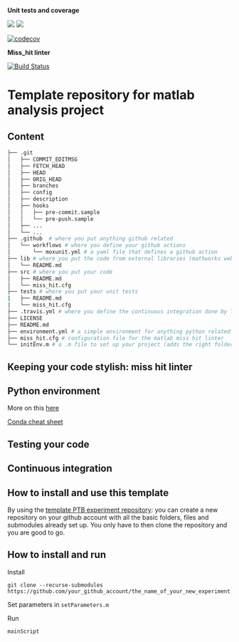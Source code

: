 **Unit tests and coverage**

[![](https://img.shields.io/badge/Octave-CI-blue?logo=Octave&logoColor=white)](https://github.com/cpp-lln-lab/template_PTB_experiment/actions)
![](https://github.com/Remi-gau/template_matlab_analysis/workflows/CI/badge.svg)

[![codecov](https://codecov.io/gh/Remi-gau/template_matlab_analysis/branch/master/graph/badge.svg)](https://codecov.io/gh/cpp-lln-lab/template_PTB_experiment)

**Miss_hit linter**

[![Build Status](https://travis-ci.com/Remi-gau/template_matlab_analysis.svg?branch=master)](https://travis-ci.com/cpp-lln-lab/template_PTB_experiment)

# Template repository for matlab analysis project

## Content

```bash
├── .git
│   ├── COMMIT_EDITMSG
│   ├── FETCH_HEAD
│   ├── HEAD
│   ├── ORIG_HEAD
│   ├── branches
│   ├── config
│   ├── description
│   ├── hooks
│   │   ├── pre-commit.sample
│   │   └── pre-push.sample
│   ├── ...
│   └── ...
├── .github  # where you put anything github related
│   └── workflows # where you define your github actions
│       └── moxunit.yml # a yaml file that defines a github action
├── lib # where you put the code from external libraries (mathworks website or other github repositories)
│   └── README.md
├── src # where you put your code
│   ├── README.md
│   └── miss_hit.cfg
├── tests # where you put your unit tests
|   ├── README.md
|   └── miss_hit.cfg
├── .travis.yml # where you define the continuous integration done by Travis
├── LICENSE
├── README.md
├── environment.yml # a simple environment for anything python related in this repo
├── miss_hit.cfg # configuration file for the matlab miss hit linter
└── initEnv.m # a .m file to set up your project (adds the right folder to the path)
```

## Keeping your code stylish: miss hit linter

## Python environment

More on this
[here](https://the-turing-way.netlify.app/reproducible-research/renv/renv-package.html)

[Conda cheat sheet](https://docs.conda.io/projects/conda/en/4.6.0/_downloads/52a95608c49671267e40c689e0bc00ca/conda-cheatsheet.pdf)

## Testing your code

## Continuous integration

## How to install and use this template

By using the
[template PTB experiment repository](https://github.com/cpp-lln-lab/template_PTB_experiment):
you can create a new repository on your github account with all the basic folders,
files and submodules already set up. You only have to then clone the repository
and you are good to go.


## How to install and run

Install
```
git clone --recurse-submodules https://github.com/your_github_account/the_name_of_your_new_experiment.git
```

Set parameters in `setParameters.m`

Run
```
mainScript
```
